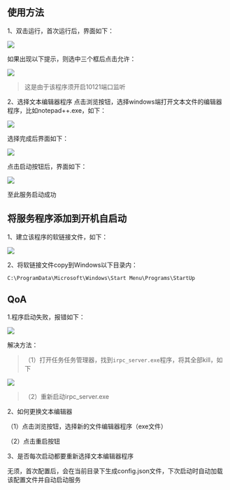 ## 使用方法
1、双击运行，首次运行后，界面如下：

![](https://jijiantuku-image.oss-cn-beijing.aliyuncs.com/markdown_img/2021/03/25/20210325_175552_32ef1f0e7d450ede8493694cf41306ae.png)

如果出现以下提示，则选中三个框后点击允许：

![](https://jijiantuku-image.oss-cn-beijing.aliyuncs.com/markdown_img/2021/03/26/20210326_134419_95cd7710d231ce3792c613aaf4b0935c.png)
> 这是由于该程序须开启10121端口监听

2、选择文本编辑器程序
点击浏览按钮，选择windows端打开文本文件的编辑器程序，比如notepad++.exe，如下：

![](https://jijiantuku-image.oss-cn-beijing.aliyuncs.com/markdown_img/2021/03/25/20210325_175909_a3429d53662eb2689a1d668bde636c6b.png)

选择完成后界面如下：

![](https://jijiantuku-image.oss-cn-beijing.aliyuncs.com/markdown_img/2021/03/25/20210325_175934_f4e075ddb4763965c8e45f7c0b3a6829.png)

点击启动按钮后，界面如下：

![](https://jijiantuku-image.oss-cn-beijing.aliyuncs.com/markdown_img/2021/03/25/20210325_175954_2423c3930bd18081a590e2b7c240d121.png)

至此服务启动成功



## 将服务程序添加到开机自启动

1、建立该程序的软链接文件，如下：

![](https://jijiantuku-image.oss-cn-beijing.aliyuncs.com/markdown_img/2021/03/25/20210325_182305_eeda047543ad2c6176b5927419ae54ad.png)

2、将软链接文件copy到Windows以下目录内：

```
C:\ProgramData\Microsoft\Windows\Start Menu\Programs\StartUp
```




## QoA
1.程序启动失败，报错如下：

![](https://jijiantuku-image.oss-cn-beijing.aliyuncs.com/markdown_img/2021/03/25/20210325_180106_e4a6bde25b6fdaa6d264660db1552856.png)

解决方法：
> （1）打开任务任务管理器，找到`irpc_server.exe`程序，将其全部kill，如下

![](https://jijiantuku-image.oss-cn-beijing.aliyuncs.com/markdown_img/2021/03/25/20210325_180159_6805a5f114fe46fa1e74e71b36f6867a.png)

> （2）重新启动irpc_server.exe



2、如何更换文本编辑器

（1）点击浏览按钮，选择新的文件编辑器程序（exe文件）

（2）点击重启按钮



3、是否每次启动都要重新选择文本编辑器程序

无须，首次配置后，会在当前目录下生成config.json文件，下次启动时自动加载该配置文件并自动启动服务